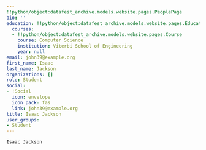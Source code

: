 ```yaml
---
!!python/object:datafest_archive.models.website.pages.PeoplePage
bio: ''
education: !!python/object:datafest_archive.models.website.pages.Education
  courses:
  - !!python/object:datafest_archive.models.website.pages.Course
    course: Computer Science
    institution: Viterbi School of Engineering
    year: null
email: john39@example.org
first_name: Isaac
last_name: Jackson
organizations: []
role: Student
social:
- !Social
  icon: envelope
  icon_pack: fas
  link: john39@example.org
title: Isaac Jackson
user_groups:
- Student
---
```


    Isaac Jackson
    